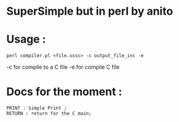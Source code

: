 # SuperSimple but in perl by anito

# Usage :

```
perl compiler.pl <file.sssc> -c output_file_inc -e
```
-c for compile to a C file
-e for compile C file

# Docs for the moment : 

```
PRINT : Simple Print ;
RETURN : return for the C main;

```


